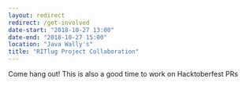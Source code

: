 ```yaml
---
layout: redirect
redirect: /get-involved
date-start: "2018-10-27 13:00"
date-end: "2018-10-27 15:00"
location: "Java Wally's"
title: "RITlug Project Collaboration"
---
```

Come hang out! This is also a good time to work on Hacktoberfest PRs
